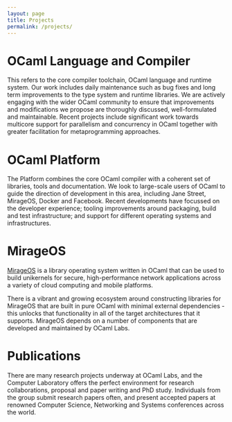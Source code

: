 ```yaml
---
layout: page
title: Projects
permalink: /projects/
---
```


# OCaml Language and Compiler

This refers to the core compiler toolchain, OCaml language and runtime system. Our work includes daily maintenance such as bug fixes and long term improvements to the type system and runtime libraries. We are actively engaging with the wider OCaml community to ensure that improvements and modifications we propose are thoroughly discussed, well-formulated and maintainable. Recent projects include significant work towards multicore support for parallelism and concurrency in OCaml together with greater facilitation for metaprogramming approaches.

# OCaml Platform

The Platform combines the core OCaml compiler with a coherent set of libraries, tools and documentation. We look to large-scale users of OCaml to guide the direction of development in this area, including Jane Street, MirageOS, Docker and Facebook. Recent developments have focussed on the developer experience; tooling improvements around packaging, build and test infrastructure; and support for different operating systems and infrastructures.

# MirageOS

[MirageOS](https://mirage.io) is a library operating system written in OCaml that can be used to build unikernels for secure, high-performance network applications across a variety of cloud computing and mobile platforms.

There is a vibrant and growing ecosystem around constructing libraries for MirageOS that are built in pure OCaml with minimal external dependencies - this unlocks that functionality in all of the target architectures that it supports. MirageOS depends on a number of components that are developed and maintained by OCaml Labs.

# Publications

There are many research projects underway at OCaml Labs, and the Computer Laboratory offers the perfect environment for research collaborations, proposal and paper writing and PhD study. Individuals from the group submit research papers often, and present accepted papers at renowned Computer Science, Networking and Systems conferences across the world.
